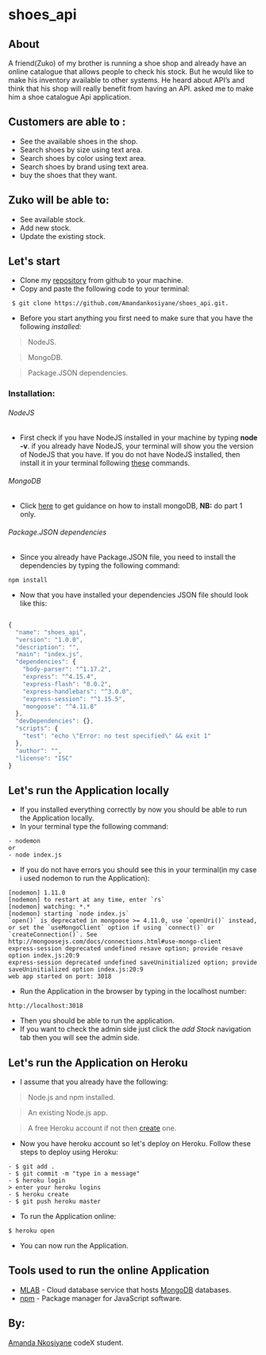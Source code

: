 # shoes_api


## About
A friend(Zuko) of my brother is running a shoe shop and already have an online catalogue that allows people to check his stock. But he would like to make his inventory available to other systems. He heard about API’s and think that his shop will really benefit from having an API.  asked me to make him a shoe catalogue Api application.

## Customers are able to :
- See the available shoes in the shop.
- Search shoes by size using text area.
- Search shoes by color using text area.
- Search shoes by brand using text area.
- buy the shoes that they want.

## Zuko will be able to:
- See available stock.
- Add new stock.
- Update the existing stock.

## Let's start
- Clone my [repository](https://github.com/Amandankosiyane/shoes_api) from github to your machine.
- Copy and paste the following code to your terminal:
```
 $ git clone https://github.com/Amandankosiyane/shoes_api.git.

```
- Before you start anything you first need to make sure that you have the following _installed:_
> NodeJS.

> MongoDB.

> Package.JSON dependencies.

### Installation:
###### NodeJS
- First check if you have NodeJS installed in your machine by typing **node -v**. if you already have NodeJS, your terminal will show you the version of NodeJS that you have. If you do not have NodeJS installed, then install it in your terminal following [these](https://www.digitalocean.com/community/tutorials/how-to-install-node-js-on-ubuntu-16-04) commands.
###### MongoDB
- Click [here](https://www.digitalocean.com/community/tutorials/how-to-install-and-secure-mongodb-on-ubuntu-16-04) to get guidance on how to install mongoDB, **NB:** do part 1 only.
###### Package.JSON dependencies
- Since you already have Package.JSON file, you need to install the dependencies by typing the following command:
```
npm install

```
- Now that you have installed your dependencies JSON file should look like this:
```javascript

{
  "name": "shoes_api",
  "version": "1.0.0",
  "description": "",
  "main": "index.js",
  "dependencies": {
    "body-parser": "^1.17.2",
    "express": "^4.15.4",
    "express-flash": "0.0.2",
    "express-handlebars": "^3.0.0",
    "express-session": "^1.15.5",
    "mongoose": "^4.11.8"
  },
  "devDependencies": {},
  "scripts": {
    "test": "echo \"Error: no test specified\" && exit 1"
  },
  "author": "",
  "license": "ISC"
}


```
## Let's run the Application locally
- If you installed everything correctly by now you should be able to run the Application locally.
- In your terminal type the following command:
```
- nodemon
or
- node index.js

```
- If you do not have errors you should see this in your terminal(in my case i used nodemon to run the Application):
```
[nodemon] 1.11.0
[nodemon] to restart at any time, enter `rs`
[nodemon] watching: *.*
[nodemon] starting `node index.js`
`open()` is deprecated in mongoose >= 4.11.0, use `openUri()` instead, or set the `useMongoClient` option if using `connect()` or `createConnection()`. See http://mongoosejs.com/docs/connections.html#use-mongo-client
express-session deprecated undefined resave option; provide resave option index.js:20:9
express-session deprecated undefined saveUninitialized option; provide saveUninitialized option index.js:20:9
web app started on port: 3018

```
- Run the Application in the browser by typing in the localhost number:
```
http://localhost:3018

```
- Then you should be able to run the application.
- If you want to check the admin side just click the _add Stock_ navigation tab then you will see the admin side.

## Let's run the Application on Heroku
- I assume that you already have the following:
> Node.js and npm installed.

> An existing Node.js app.

> A free Heroku account if not then [create](https://signup.heroku.com/dc) one.
- Now you have heroku account so let's deploy on Heroku. Follow these steps to deploy using Heroku:
```
- $ git add .
- $ git commit -m "type in a message"
- $ heroku login
> enter your heroku logins
- $ heroku create
- $ git push heroku master

```
- To run the Application online:
```
$ heroku open

```
- You can now run the Application.
## Tools used to run the online Application
- [MLAB](https://mlab.com/) - Cloud database service that hosts [MongoDB](https://www.mongodb.com/) databases.
- [npm](https://www.npmjs.com/) - Package manager for JavaScript software.

## By:
[Amanda Nkosiyane](https://github.com/Amandankosiyane) codeX student.
